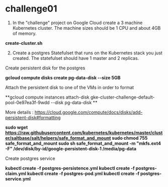 # challenge01
1) In the "challenge" project on Google Cloud create a 3 machine Kubernetes cluster. The machine sizes should be 1 CPU and about 4GB of memory.

**create-cluster.sh**

2) Create a postgres Statefulset that runs on the Kubernetes stack you just created. The statefulset should have 1 master and 2 replicas.

Create persistent disk for the postgres

**gcloud compute disks create pg-data-disk --size 5GB**

Attach the persistent disk to one of the VMs in order to format 

**gcloud compute instances attach-disk gke-cluster-challenge-default-pool-0e97ea3f-9wdd --disk pg-data-disk
**

More details :  https://cloud.google.com/compute/docs/disks/add-persistent-disk#formatting


**sudo wget https://raw.githubusercontent.com/kubernetes/kubernetes/master/cluster/saltbase/salt/helpers/safe_format_and_mount
sudo chmod 755 safe_format_and_mount
sudo sh safe_format_and_mount -m "mkfs.ext4 -F" /dev/disk/by-id/google-persistent-disk-1 /media/pg-data**

Create postgres service 

**kubectl create -f postgres-persistence.yml
kubectl create -f postgres-claim.yml
kubectl create -f postgres-pod.yml
kubectl create -f postgres-service.yml**
